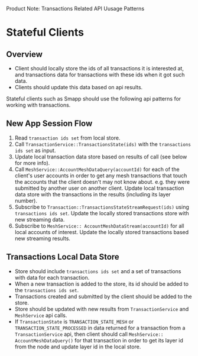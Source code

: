 Product Note: Transactions Related API Uusage Patterns

# Stateful Clients

## Overview
- Client should locally store the ids of all transactions it is interested at, and transactions data for transactions with these ids when it got such data. 
- Clients should update this data based on api results. 

Stateful clients such as Smapp should use the following api patterns for working with transactions. 

## New App Session Flow
1. Read `transaction ids set` from local store. 
1. Call `TransactionService::TransactionsState(ids)` with the `transactions ids set` as input.
1. Update local transaction data store based on results of call (see below for more info).
1. Call `MeshService::AccountMeshDataQuery(accountId)` for each of the client's user accounts in order to get any mesh transactions that touch the accounts that the client doesn't may not know about. e.g. they were submitted by another user on another client. Update local transaction data store with the transactions in the results (including its layer number).
1. Subscribe to `Transaction::TransactionsStateStreamRequest(ids)` using `transactions ids set`. Update the locally stored transactions store with new streaming data.
1. Subscribe to `MeshService:: AccountMeshDataStream(accountId)` for all local accounts of interest. Update the locally stored transactions based new streaming results.


## Transactions Local Data Store
- Store should include `transactions ids set` and a set of transactions with data for each transaction.
- When a new transaction is added to the store, its id should be added to the `transactions ids set`.
- Transactions created and submitted by the client should be added to the store.
- Store should be updated with new results from `TransactionService` and `MeshService` api calls. 
- If `TransactionState` is `TRANSACTION_STATE_MESH` or `TRANSACTION_STATE_PROCESSED` in data returned for a transaction from a `TransactionService` api, then client should call `MeshService:: AccountMeshDataQuery()` for that transaction in order to get its layer id from the node and update layer id in the local store.

